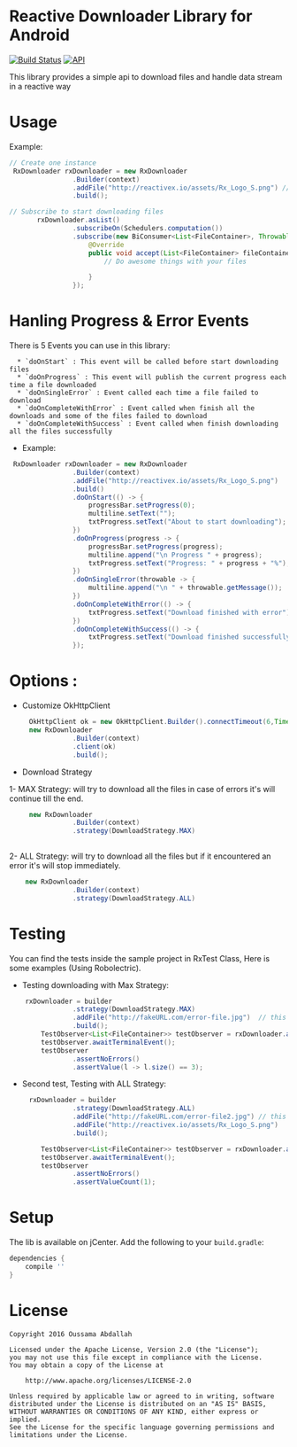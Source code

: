 #  Reactive Downloader Library for Android

[![Build Status](https://api.travis-ci.org/oussaki/RxDownloader.svg?branch=master)](https://travis-ci.org/oussaki/RxDownloader)
[![API](https://img.shields.io/badge/API-16%2B-brightgreen.svg?style=flat)](https://android-arsenal.com/api?level=16)

This library provides a simple api to download files and handle data stream in a reactive way 

# Usage
	

Example:

```java
// Create one instance 
 RxDownloader rxDownloader = new RxDownloader
                .Builder(context)
                .addFile("http://reactivex.io/assets/Rx_Logo_S.png") // you can add more files
                .build();

// Subscribe to start downloading files 
       rxDownloader.asList()
                .subscribeOn(Schedulers.computation())
                .subscribe(new BiConsumer<List<FileContainer>, Throwable>() {
                    @Override
                    public void accept(List<FileContainer> fileContainers, Throwable throwable) throws Exception {
                        // Do awesome things with your files

                    }
                });
```

# Hanling Progress & Error Events

There is 5 Events you can use in this library:
  
      * `doOnStart` : This event will be called before start downloading files
      * `doOnProgress` : This event will publish the current progress each time a file downloaded
      * `doOnSingleError` : Event called each time a file failed to download
      * `doOnCompleteWithError` : Event called when finish all the downloads and some of the files failed to download
      * `doOnCompleteWithSuccess` : Event called when finish downloading all the files successfully

* Example:

```java
 RxDownloader rxDownloader = new RxDownloader
                .Builder(context)
                .addFile("http://reactivex.io/assets/Rx_Logo_S.png")
                .build()
                .doOnStart(() -> {
                    progressBar.setProgress(0);
                    multiline.setText("");
                    txtProgress.setText("About to start downloading");
                })
                .doOnProgress(progress -> {
                    progressBar.setProgress(progress);
                    multiline.append("\n Progress " + progress);
                    txtProgress.setText("Progress: " + progress + "%");
                })
                .doOnSingleError(throwable -> {
                    multiline.append("\n " + throwable.getMessage());
                })
                .doOnCompleteWithError(() -> {
                    txtProgress.setText("Download finished with error");
                })
                .doOnCompleteWithSuccess(() -> {
                    txtProgress.setText("Download finished successfully");
                });
```

# Options :
* Customize OkHttpClient  
```java
	 OkHttpClient ok = new OkHttpClient.Builder().connectTimeout(6,TimeUnit.SECONDS).build();
	 new RxDownloader
                .Builder(context)
                .client(ok)
                .build();
```
* Download Strategy
  
1- MAX Strategy: will try to download all the files in case of errors it's will continue till the end.

```java
 	 new RxDownloader
                .Builder(context)
                .strategy(DownloadStrategy.MAX)
                

```

2- ALL Strategy: will try to download all the files but if it encountered an error it's will stop immediately.

```java
	new RxDownloader
                .Builder(context)
                .strategy(DownloadStrategy.ALL)
```

# Testing
  
You can find the tests inside the sample project in RxTest Class, Here is some examples (Using Robolectric).

* Testing downloading with Max Strategy:

```java
	rxDownloader = builder
                .strategy(DownloadStrategy.MAX)
                .addFile("http://fakeURL.com/error-file.jpg")  // this will trigger an error
                .build();
        TestObserver<List<FileContainer>> testObserver = rxDownloader.asList().test();
        testObserver.awaitTerminalEvent();
        testObserver
                .assertNoErrors()
                .assertValue(l -> l.size() == 3);

```
	
* Second test, Testing with ALL Strategy:

```java
	 rxDownloader = builder
                .strategy(DownloadStrategy.ALL)
                .addFile("http://fakeURL.com/error-file2.jpg") // this will trigger an error
                .addFile("http://reactivex.io/assets/Rx_Logo_S.png")
                .build();

        TestObserver<List<FileContainer>> testObserver = rxDownloader.asList().test();
        testObserver.awaitTerminalEvent();
        testObserver
                .assertNoErrors()
                .assertValueCount(1);
```

# Setup

The lib is available on jCenter. Add the following to your `build.gradle`:

```groovy
dependencies {
    compile ''
}
```

# License

	Copyright 2016 Oussama Abdallah

	Licensed under the Apache License, Version 2.0 (the "License");
	you may not use this file except in compliance with the License.
	You may obtain a copy of the License at

	    http://www.apache.org/licenses/LICENSE-2.0

	Unless required by applicable law or agreed to in writing, software
	distributed under the License is distributed on an "AS IS" BASIS,
	WITHOUT WARRANTIES OR CONDITIONS OF ANY KIND, either express or implied.
	See the License for the specific language governing permissions and
	limitations under the License.